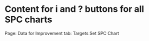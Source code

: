 # Content for i and ? buttons for all SPC charts

Page: Data for Improvement tab: Targets Set SPC Chart
